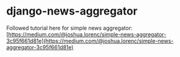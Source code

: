 # django-news-aggregator

Followed tutorial here for simple news aggregator: [https://medium.com/@joshua.lorenc/simple-news-aggregator-3c95f661d81e](https://medium.com/@joshua.lorenc/simple-news-aggregator-3c95f661d81e)